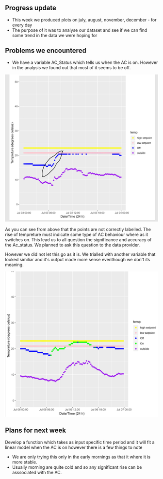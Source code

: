 ## Progress update

* This week we produced plots on july, august, november, december - for every day
* The purpose of it was to analyse our dataset and see if we can find some trend in the data we were hoping for 

## Problems we encountered

* We have a variable AC_Status which tells us when the AC is on. However in the analysis we found out that most of it seems to be off.

![Not correct labelling](fault.PNG)

As you can see from above that the points are not correctly labelled. The rise of tempreture must indicate some type of AC behaviour where as it switches on. This lead us to all question the significance and accuracy of the Ac_status. We planned to ask this question to the data provider.

However we did not let this go as it is. We trialled with another variable that looked similiar and it's output made more sense eventhough we don't its meaning.

![Looks kind of accurate](other.PNG)


## Plans for next week 

Develop a function which takes as input specific time period and it will fit a linear model when the AC is on however there is a few things to note

* We are only trying this only in the early mornings as that it where it is more stable. 
* Usually morning are quite cold and so any significant rise can be asssociated with the AC.

